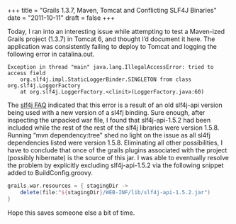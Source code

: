 +++
title = "Grails 1.3.7, Maven, Tomcat and Conflicting SLF4J Binaries"
date = "2011-10-11"
draft = false
+++

Today, I ran into an interesting issue while attempting to test a Maven-ized Grails project (1.3.7) in Tomcat 6, and thought I’d document it here. The application was consistently failing to deploy to Tomcat and logging the following error in catalina.out.

```
Exception in thread "main" java.lang.IllegalAccessError: tried to access field
	org.slf4j.impl.StaticLoggerBinder.SINGLETON from class org.slf4j.LoggerFactory
	at org.slf4j.LoggerFactory.<clinit>(LoggerFactory.java:60)
```

The [slf4j FAQ](http://www.slf4j.org/faq.html#IllegalAccessError) indicated that this error is a result of an old slf4j-api version being used with a new version of a sl4fj binding. Sure enough, after inspecting the unpacked war file, I found that slf4j-api-1.5.2 had been included while the rest of the rest of the slf4j libraries were version 1.5.8. Running “mvn dependency:tree” shed no light on the issue as all sl4fj dependencies listed were version 1.5.8. Eliminating all other possibilities, I have to conclude that once of the grails plugins associated with the project (possibly hibernate) is the source of this jar. I was able to eventually resolve the problem by explicitly excluding slf4j-api-1.5.2 via the following snippet added to BuildConfig.groovy.

```groovy
grails.war.resources = { stagingDir ->
	delete(file:"${stagingDir}/WEB-INF/lib/slf4j-api-1.5.2.jar")
}
```

Hope this saves someone else a bit of time.
